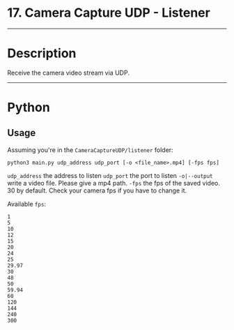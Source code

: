 # 17. Camera Capture UDP - Listener

---

# Description

Receive the camera video stream via UDP.

---

# Python

## Usage

Assuming you're in the `CameraCaptureUDP/listener` folder:

```
python3 main.py udp_address udp_port [-o <file_name>.mp4] [-fps fps] 
```

`udp_address` the address to listen
`udp_port` the port to listen
`-o|--output` write a video file. Please give a mp4 path.
`-fps` the fps of the saved video. 30 by default. Check your camera fps if you have to change it.

Available `fps`:
```
1
5
10
12
15
20
24
25
29.97
30
48
50
59.94
60
120
144
240
300
```
